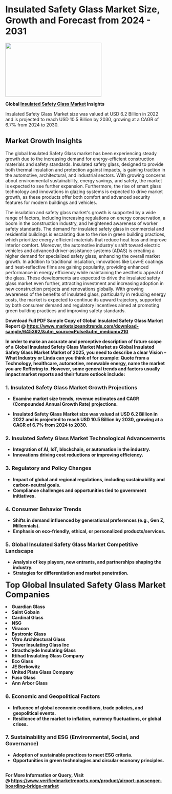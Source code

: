 <H1>Insulated Safety Glass Market Size, Growth and Forecast from 2024 - 2031</H1><img class="aligncenter size-medium wp-image-584254" src="https://thirdeyenews.in/wp-content/uploads/2024/09/Global-Market-Research-300x168.jpeg" alt="" width="300" height="168" /><p><strong>Global&nbsp;<a href="https://www.marketsizeandtrends.com/download-sample/645392/&amp;utm_source=Pulse&amp;utm_medium=210">Insulated Safety Glass Market</a> Insights</strong></p><p>Insulated Safety Glass Market size was valued at USD 6.2 Billion in 2022 and is projected to reach USD 10.5 Billion by 2030, growing at a CAGR of 6.7% from 2024 to 2030.</p><p><h2>Market Growth Insights</h2> <p>The global Insulated Safety Glass market has been experiencing steady growth due to the increasing demand for energy-efficient construction materials and safety standards. Insulated safety glass, designed to provide both thermal insulation and protection against impacts, is gaining traction in the automotive, architectural, and industrial sectors. With growing concerns about environmental sustainability, energy savings, and safety, the market is expected to see further expansion. Furthermore, the rise of smart glass technology and innovations in glazing systems is expected to drive market growth, as these products offer both comfort and advanced security features for modern buildings and vehicles.</p> <p><strong></strong></p> <p>The insulation and safety glass market's growth is supported by a wide range of factors, including increasing regulations on energy conservation, a boom in the construction industry, and heightened awareness of worker safety standards. The demand for insulated safety glass in commercial and residential buildings is escalating due to the rise in green building practices, which prioritize energy-efficient materials that reduce heat loss and improve interior comfort. Moreover, the automotive industry's shift toward electric vehicles and advanced driver-assistance systems (ADAS) is creating a higher demand for specialized safety glass, enhancing the overall market growth. In addition to traditional insulation, innovations like Low-E coatings and heat-reflective films are gaining popularity, providing enhanced performance in energy efficiency while maintaining the aesthetic appeal of the glass. These developments are expected to drive the insulated safety glass market even further, attracting investment and increasing adoption in new construction projects and renovations globally. With growing awareness of the benefits of insulated glass, particularly in reducing energy costs, the market is expected to continue its upward trajectory, supported by both consumer demand and regulatory incentives aimed at promoting green building practices and improving safety standards.</p> <p><strong></p><p><span class=""><strong>Download Full PDF Sample Copy of Global Insulated Safety Glass Market Report</strong> @ <a href="https://www.marketsizeandtrends.com/download-sample/645392/&amp;utm_source=Pulse&amp;utm_medium=210" target="_blank">https://www.marketsizeandtrends.com/download-sample/645392/&amp;utm_source=Pulse&amp;utm_medium=210</a></span></p><p>In order to make an accurate and perceptive description of future scope of a Global&nbsp;Insulated Safety Glass Market Market as Global&nbsp;Insulated Safety Glass Market Market of 2025, you need to describe a clear Vision &ndash; What Industry or Linda can you think of for example: Quote from a Technology, healthcare, automotive, renewable energy, name the market you are Reffering to. However, some general trends and factors usually impact market reports and their future outlook include:</p><h3>1.&nbsp;<strong>Insulated Safety Glass Market Growth Projections</strong></h3><ul><li>Examine market size trends, revenue estimates and CAGR (Compounded Annual Growth Rate) projections.</li><li><p>Insulated Safety Glass Market size was valued at USD 6.2 Billion in 2022 and is projected to reach USD 10.5 Billion by 2030, growing at a CAGR of 6.7% from 2024 to 2030.</p></li></ul><h3>2.&nbsp;<strong>Insulated Safety Glass Market Technological Advancements</strong></h3><ul><li>Integration of AI, IoT, blockchain, or automation in the industry.</li><li>Innovations driving cost reductions or improving efficiency.</li></ul><h3>3.&nbsp;<strong>Regulatory and Policy Changes</strong></h3><ul><li>Impact of global and regional regulations, including sustainability and carbon-neutral goals.</li><li>Compliance challenges and opportunities tied to government initiatives.</li></ul><h3>4.&nbsp;<strong>Consumer Behavior Trends</strong></h3><ul><li>Shifts in demand influenced by generational preferences (e.g., Gen Z, Millennials).</li><li>Emphasis on eco-friendly, ethical, or personalized products/services.</li></ul><h3>5.&nbsp;<strong>Global Insulated Safety Glass Market Competitive Landscape</strong></h3><ul><li>Analysis of key players, new entrants, and partnerships shaping the industry.</li><li>Strategies for differentiation and market penetration.</li></ul><p data-pm-slice="1 1 []"><span style="color: inherit; font-family: inherit; font-size: 25px;">Top Global Insulated Safety Glass Market Companies</span></p><div class="" data-test-id=""><p><li>Guardian Glass</li><li> Saint Gobain</li><li> Cardinal Glass</li><li> NSG</li><li> Viracon</li><li> Bystronic Glass</li><li> Vitro Architectural Glass</li><li> Tower Insulating Glass Inc</li><li> Stracthclyde Insulating Glass</li><li> Ittihad Insulating Glass Company</li><li> Eco Glass</li><li> JE Berkowitz</li><li> United Plate Glass Company</li><li> Fuso Glass</li><li> Ann Arbor Glass</li></p></div><h3>6.&nbsp;<strong>Economic and Geopolitical Factors</strong></h3><ul><li>Influence of global economic conditions, trade policies, and geopolitical events.</li><li>Resilience of the market to inflation, currency fluctuations, or global crises.</li></ul><h3>7.&nbsp;<strong>Sustainability and ESG (Environmental, Social, and Governance)</strong></h3><ul><li>Adoption of sustainable practices to meet ESG criteria.</li><li>Opportunities in green technologies and circular economy principles.</li></ul><h2><strong style="font-size: 14px;">For More Information or Query, Visit @&nbsp;</strong><a style="background-color: #ffffff; font-size: 14px;" href="https://www.marketsizeandtrends.com/report/insulated-safety-glass-market/" target="_blank">https://www.verifiedmarketreports.com/product/airport-passenger-boarding-bridge-market</a></h2>
